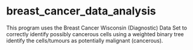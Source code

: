 # breast_cancer_data_analysis
This program uses the Breast Cancer Wisconsin (Diagnostic) Data Set to correctly identify possibly cancerous cells using a weighted binary tree identify the cells/tumours
as potentially malignant (cancerous).
